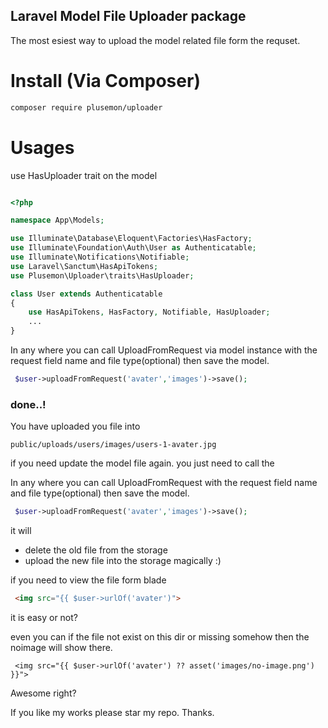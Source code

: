 ## Laravel Model File Uploader package
The most esiest way to upload the model related file form the requset.


# Install (Via Composer)
```bash
composer require plusemon/uploader
```

# Usages
use HasUploader trait on the model

```php

<?php

namespace App\Models;

use Illuminate\Database\Eloquent\Factories\HasFactory;
use Illuminate\Foundation\Auth\User as Authenticatable;
use Illuminate\Notifications\Notifiable;
use Laravel\Sanctum\HasApiTokens;
use Plusemon\Uploader\traits\HasUploader;

class User extends Authenticatable
{
    use HasApiTokens, HasFactory, Notifiable, HasUploader;
    ...
}
```

In any where you can call UploadFromRequest via model instance with the request field name and file type(optional) then save the model.
```php
 $user->uploadFromRequest('avater','images')->save();
```

### done..!

You have uploaded you file into 

```
public/uploads/users/images/users-1-avater.jpg
```

if you need update the model file again.
you just need to call the

In any where you can call UploadFromRequest with the request field name and file type(optional) then save the model.

```php
 $user->uploadFromRequest('avater','images')->save();
```

it will
  - delete the old file from the storage
  - upload the new file into the storage
  magically :)

if you need to view the file form blade

```html
 <img src="{{ $user->urlOf('avater')">
```

it is easy or not?

even you can 
if the file not exist on this dir or missing somehow then the noimage will show there.

```blade
 <img src="{{ $user->urlOf('avater') ?? asset('images/no-image.png') }}">
```

Awesome right?

If you like my works please star my repo.
Thanks.
